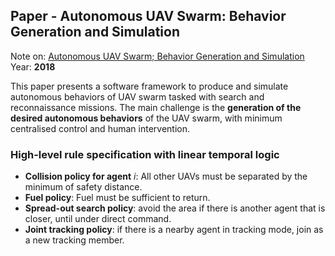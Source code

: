 ## Paper - Autonomous UAV Swarm: Behavior Generation and Simulation
Note on: [Autonomous UAV Swarm; Behavior Generation and Simulation](../Papers/Autonomous%20UAV%20Swarm;%20Behavior%20Generation%20and%20Simulation.pdf)
Year: **2018**

This paper presents a software framework to produce and simulate autonomous behaviors of UAV swarm tasked with search and reconnaissance missions.  The main challenge is the **generation of the desired autonomous behaviors** of the UAV swarm, with minimum centralised control and human intervention.

### High-level rule specification with linear temporal logic
- **Collision policy for agent** $i$: All other UAVs must be separated by the minimum of safety distance.
- **Fuel policy**: Fuel must be sufficient to return.
- **Spread-out search policy**: avoid the area if there is another agent that is closer, until under direct command.
- **Joint tracking policy**: if there is a nearby agent in tracking mode, join as a new tracking member.